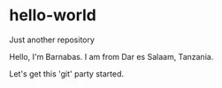 # hello-world
Just another repository

Hello, I'm Barnabas. I am from Dar es Salaam, Tanzania.

Let's get this 'git' party started.
